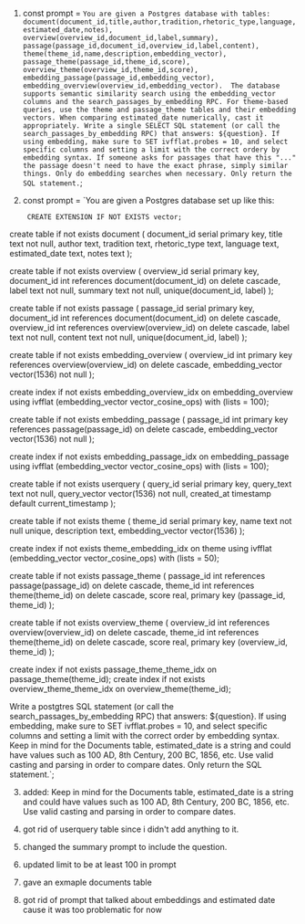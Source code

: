 1. const prompt = `You are given a Postgres database with tables: document(document_id,title,author,tradition,rhetoric_type,language,estimated_date,notes), overview(overview_id,document_id,label,summary), passage(passage_id,document_id,overview_id,label,content), theme(theme_id,name,description,embedding_vector), passage_theme(passage_id,theme_id,score), overview_theme(overview_id,theme_id,score), embedding_passage(passage_id,embedding_vector), embedding_overview(overview_id,embedding_vector). 
  The database supports semantic similarity search using the embedding_vector columns and the search_passages_by_embedding RPC. For theme-based queries, use the theme and passage_theme tables and their embedding vectors. When comparing estimated_date numerically, cast it appropriately. Write a single SELECT SQL statement (or call the search_passages_by_embedding RPC) that answers: ${question}. If using embedding, make sure to SET ivfflat.probes = 10, and select specific columns and setting a limit with the correct ordery by embedding syntax. If someone asks for passages that have this "..." the passage doesn't need to have the exact phrase, simply similar things. Only do embedding searches when necessary. Only return the SQL statement.`;


2. const prompt = `You are given a Postgres database set up like this: 

        CREATE EXTENSION IF NOT EXISTS vector;

create table if not exists document (
    document_id serial primary key,
    title text not null,
    author text,
    tradition text,
    rhetoric_type text,
    language text,
    estimated_date text,
    notes text
);

create table if not exists overview (
    overview_id serial primary key,
    document_id int references document(document_id) on delete cascade,
    label text not null,
    summary text not null,
    unique(document_id, label)
);

create table if not exists passage (
    passage_id serial primary key,
    document_id int references document(document_id) on delete cascade,
    overview_id int references overview(overview_id) on delete cascade,
    label text not null,
    content text not null,
    unique(document_id, label)
);

create table if not exists embedding_overview (
    overview_id int primary key references overview(overview_id) on delete cascade,
    embedding_vector vector(1536) not null
);

create index if not exists embedding_overview_idx on embedding_overview using ivfflat (embedding_vector vector_cosine_ops) with (lists = 100);

create table if not exists embedding_passage (
    passage_id int primary key references passage(passage_id) on delete cascade,
    embedding_vector vector(1536) not null
);

create index if not exists embedding_passage_idx on embedding_passage using ivfflat (embedding_vector vector_cosine_ops) with (lists = 100);

create table if not exists userquery (
    query_id serial primary key,
    query_text text not null,
    query_vector vector(1536) not null,
    created_at timestamp default current_timestamp
);

create table if not exists theme (
    theme_id serial primary key,
    name text not null unique,
    description text,
    embedding_vector vector(1536)
);

create index if not exists theme_embedding_idx on theme using ivfflat (embedding_vector vector_cosine_ops) with (lists = 50);

create table if not exists passage_theme (
    passage_id int references passage(passage_id) on delete cascade,
    theme_id int references theme(theme_id) on delete cascade,
    score real,
    primary key (passage_id, theme_id)
);

create table if not exists overview_theme (
    overview_id int references overview(overview_id) on delete cascade,
    theme_id int references theme(theme_id) on delete cascade,
    score real,
    primary key (overview_id, theme_id)
);

create index if not exists passage_theme_theme_idx on passage_theme(theme_id);
create index if not exists overview_theme_theme_idx on overview_theme(theme_id);

   Write a postgtres SQL statement (or call the search_passages_by_embedding RPC) that answers: ${question}. If using embedding, make sure to SET ivfflat.probes = 10, and select specific columns and setting a limit with the correct order by embedding syntax. Keep in mind for the Documents table, estimated_date is a string and could have values such as 100 AD, 8th Century, 200 BC, 1856, etc. Use valid casting and parsing in order to compare dates. Only return the SQL statement.`;


3. added: Keep in mind for the Documents table, estimated_date is a string and could have values such as 100 AD, 8th Century, 200 BC, 1856, etc. Use valid casting and parsing in order to compare dates.


4. got rid of userquery table since i didn't add anything to it.

5. changed the summary prompt to include the question.

6. updated limit to be at least 100 in prompt

7. gave an exmaple documents table

8. got rid of prompt that talked about embeddings and estimated date cause it was too problematic for now

